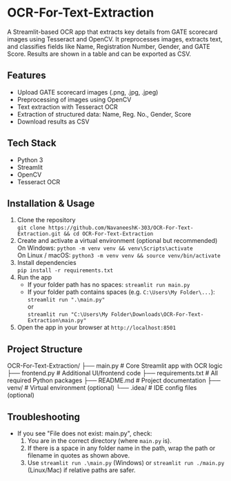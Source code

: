 # OCR-For-Text-Extraction

A Streamlit-based OCR app that extracts key details from GATE scorecard images using Tesseract and OpenCV. It preprocesses images, extracts text, and classifies fields like Name, Registration Number, Gender, and GATE Score. Results are shown in a table and can be exported as CSV.

## Features
- Upload GATE scorecard images (.png, .jpg, .jpeg)
- Preprocessing of images using OpenCV
- Text extraction with Tesseract OCR
- Extraction of structured data: Name, Reg. No., Gender, Score
- Download results as CSV

## Tech Stack
- Python 3
- Streamlit
- OpenCV
- Tesseract OCR

## Installation & Usage
1. Clone the repository  
   `git clone https://github.com/NavaneeshK-303/OCR-For-Text-Extraction.git && cd OCR-For-Text-Extraction`
2. Create and activate a virtual environment (optional but recommended)  
   On Windows: `python -m venv venv && venv\Scripts\activate`  
   On Linux / macOS: `python3 -m venv venv && source venv/bin/activate`
3. Install dependencies  
   `pip install -r requirements.txt`
4. Run the app  
   - If your folder path has no spaces: `streamlit run main.py`  
   - If your folder path contains spaces (e.g. `C:\Users\My Folder\...`):  
     `streamlit run ".\main.py"`  
     or  
     `streamlit run "C:\Users\My Folder\Downloads\OCR-For-Text-Extraction\main.py"`
5. Open the app in your browser at `http://localhost:8501`

## Project Structure
OCR-For-Text-Extraction/
├── main.py           # Core Streamlit app with OCR logic
├── frontend.py       # Additional UI/frontend code
├── requirements.txt  # All required Python packages
├── README.md         # Project documentation
├── venv/             # Virtual environment (optional)
└── .idea/            # IDE config files (optional)

## Troubleshooting
- If you see "File does not exist: main.py", check:
  1. You are in the correct directory (where `main.py` is).
  2. If there is a space in any folder name in the path, wrap the path or filename in quotes as shown above.
  3. Use `streamlit run .\main.py` (Windows) or `streamlit run ./main.py` (Linux/Mac) if relative paths are safer.

